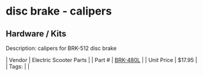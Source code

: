 # disc brake - calipers
## Hardware / Kits
Description: 	calipers for BRK-512 disc brake 

| Vendor | Electric Scooter Parts | 
| Part # | [BRK-480L](http://electricscooterparts.com/discbrakes.html) | 
| Unit Price | $17.95 | 
| Tags: |  | 
